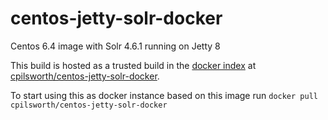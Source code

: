 centos-jetty-solr-docker
========================

Centos 6.4 image with Solr 4.6.1 running on Jetty 8

This build is hosted as a trusted build in the [docker index](http://index.docker.io) at [cpilsworth/centos-jetty-solr-docker](https://index.docker.io/u/cpilsworth/centos-jetty-solr-docker/).

To start using this as docker instance based on this image run ```docker pull cpilsworth/centos-jetty-solr-docker```
